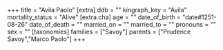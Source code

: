 +++
title = "Avila Paolo"
[extra]
ddb = ""
kingraph_key = "Avila"
mortality_status = "Alive"
[extra.cha]
age = ""
date_of_birth = "date#1251-08-26"
date_of_death = ""
married_on = ""
married_to = ""
pronouns = ""
sex = ""
[taxonomies]
families = ["Savoy"]
parents = ["Prudence Savoy","Marco Paolo"]
+++

